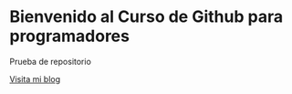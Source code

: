 # Bienvenido al Curso de Github para programadores

Prueba de repositorio

[Visita mi blog](https://blogueropro.com/blog/)
